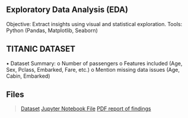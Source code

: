 ## Exploratory Data Analysis (EDA)
Objective: Extract insights using visual and statistical exploration.
Tools: Python (Pandas, Matplotlib, Seaborn)

## TITANIC DATASET
•	Dataset Summary:
o	Number of passengers
o	Features included (Age, Sex, Pclass, Embarked, Fare, etc.)
o	Mention missing data issues (Age, Cabin, Embarked)

## Files 
> [Dataset](Titanic-Dataset.csv)
> [Jupyter Notebook File](Titanic(1).ipynb)
> [PDF report of findings](task_5_pdf.)
